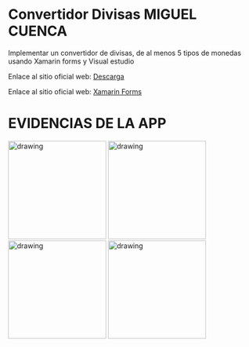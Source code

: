 # Convertidor Divisas  MIGUEL CUENCA

Implementar un convertidor de divisas, de al menos 5 tipos de monedas usando Xamarin forms y Visual estudio


Enlace al sitio oficial web: [Descarga][]

  [Descarga]: https://drive.google.com/file/d/1EbnDJgkRpU7QJfi16GfJpeCvoZd-frRv/view?usp=sharing

Enlace al sitio oficial web: [Xamarin Forms][]

  [Xamarin Forms]: https://dotnet.microsoft.com/en-us/apps/xamarin/xamarin-forms

EVIDENCIAS DE LA APP
========

<img src="https://i.ibb.co/d5z2Fhw/Whats-App-Image-2022-08-04-at-23-46-13.jpg" alt="drawing" width="200"/>
<img src="https://i.ibb.co/zrDt4Vw/Whats-App-Image-2022-08-04-at-23-46-12-1.jpg"  alt="drawing" width="200"/>
<img src="https://i.ibb.co/kBqh5sK/Whats-App-Image-2022-08-04-at-23-46-12.jpg" alt="drawing" width="200"/>
<img src="https://i.ibb.co/KXkLmCj/Whats-App-Image-2022-08-04-at-23-46-11.jpg" alt="drawing" width="200"/>

